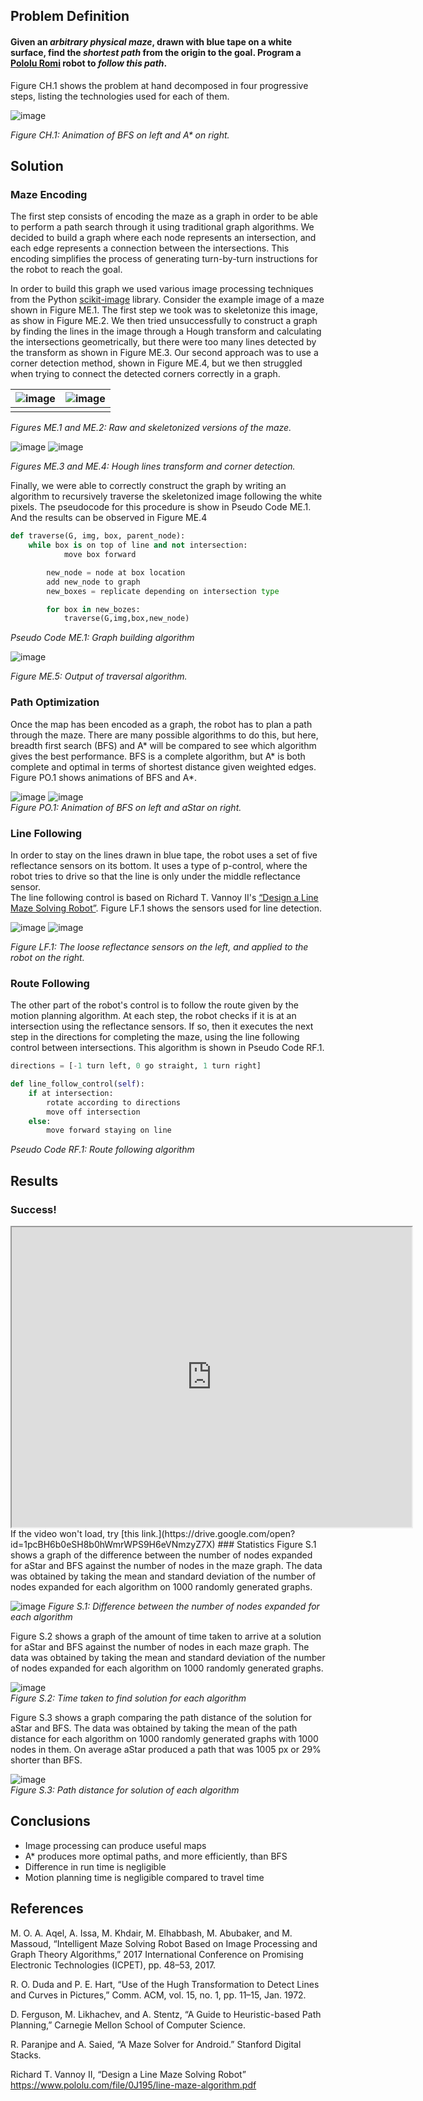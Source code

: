 ## Problem Definition

#### Given an *arbitrary physical maze*, drawn with blue tape on a white surface, find the *shortest path* from the origin to the goal. Program a [Pololu Romi](https://www.pololu.com/category/203/romi-chassis-kits) robot to *follow this path*.

Figure CH.1 shows the problem at hand decomposed in four progressive steps, listing the technologies used for each of them. 

![image](/Presentation/steps.png)

*Figure CH.1: Animation of BFS on left and A\* on right.*

## Solution

### Maze Encoding

The first step consists of encoding the maze as a graph in order to be able to perform a path search through it using traditional graph algorithms. We decided to build a graph where each node represents an intersection, and each edge represents a connection between the intersections. This encoding simplifies the process of generating turn-by-turn instructions for the robot to reach the goal. 

In order to build this graph we used various image processing techniques from the Python [scikit-image](http://scikit-image.org/docs/dev/api/skimage.html) library. Consider the example image of a maze shown in Figure ME.1. The first step we took was to skeletonize this image, as show in Figure ME.2. We then tried unsuccessfully to construct a graph by finding the lines in the image through a Hough transform and calculating the intersections geometrically, but there were too many lines detected by the transform as shown in Figure ME.3. Our second approach was to use a corner detection method, shown in Figure ME.4, but we then struggled when trying to connect the detected corners correctly in a graph. 

| ![image](/Presentation/raw.jpg) | ![image](/Presentation/skel.png) |
| :-----------------------------: | :------------------------------: |
|                                 |                                  |

*Figures ME.1 and ME.2: Raw and skeletonized versions of the maze.*

![image](/Presentation/lines.png) ![image](/Presentation/corner.png)

*Figures ME.3 and ME.4: Hough lines transform and corner detection.*

Finally, we were able to correctly construct the graph by writing an algorithm to recursively traverse the skeletonized image following the white pixels. The pseudocode for this procedure is show in Pseudo Code ME.1. And the results can be observed in Figure ME.4

```python
def traverse(G, img, box, parent_node):
    while box is on top of line and not intersection:
            move box forward

        new_node = node at box location
        add new_node to graph
        new_boxes = replicate depending on intersection type

        for box in new_bozes:
            traverse(G,img,box,new_node)
```

*Pseudo Code ME.1: Graph building algorithm*

![image](/Presentation/sol.png)

*Figure ME.5: Output of traversal algorithm.*

### Path Optimization
Once the map has been encoded as a graph, the robot has to plan a path through
the maze.  There are many possible algorithms to do this, but here, breadth
first search (BFS) and A\* will be compared to see which algorithm gives the
best performance.  BFS is a complete algorithm, but A\* is both complete and
optimal in terms of shortest distance given weighted edges.  Figure PO.1 shows animations of BFS and A\*.  

![image](/Presentation/bfs.gif)
![image](/Presentation/astar.gif)  
*Figure PO.1: Animation of BFS on left and aStar on right.*

### Line Following
In order to stay on the lines drawn in blue tape, the robot uses a set of five
reflectance sensors on its bottom.  It uses a type of p-control, where the robot
tries to drive so that the line is only under the middle reflectance sensor.  
The line following control is based on Richard T. Vannoy II's [“Design a Line Maze Solving Robot”](https://www.pololu.com/file/0J195/line-maze-algorithm.pdf).  Figure LF.1
shows the sensors used for line detection.  

![image](/Presentation/sensors.png)
![image](/Presentation/reflectance.png)  

*Figure LF.1: The loose reflectance sensors on the left, and applied to the robot on the right.*

### Route Following
The other part of the robot's control is to follow the route given by the motion
planning algorithm.  At each step, the robot checks if it is at an intersection
using the reflectance sensors.  If so, then it executes the next step in the
directions for completing the maze, using the line following control between
intersections.  This algorithm is shown in Pseudo Code RF.1.  

```python
directions = [-1 turn left, 0 go straight, 1 turn right]

def line_follow_control(self):
	if at intersection:
		rotate according to directions
		move off intersection
	else:
		move forward staying on line
```
*Pseudo Code RF.1: Route following algorithm*
## Results

### Success!  
<iframe src="https://drive.google.com/file/d/1pcBH6b0eSH8b0hWmrWPS9H6eVNmzyZ7X/preview" width="640" height="480"></iframe>
If the video won't load, try [this link.](https://drive.google.com/open?id=1pcBH6b0eSH8b0hWmrWPS9H6eVNmzyZ7X)  
### Statistics
Figure S.1 shows a graph of the difference between the number of nodes expanded
for aStar and BFS against the number of nodes in the maze graph.  The data was
obtained by taking the mean and standard deviation of the number of nodes
expanded for each algorithm on 1000 randomly generated graphs.  

![image](/Presentation/NodeComparison.png)
*Figure S.1: Difference between the number of nodes expanded for each algorithm*

Figure S.2 shows a graph of the amount of time taken to arrive at a solution for
aStar and BFS against the number of nodes in each maze graph.  The data was
obtained by taking the mean and standard deviation of the number of nodes
expanded for each algorithm on 1000 randomly generated graphs.  

![image](/Presentation/AlgorithmSpeedComparison.png)  
*Figure S.2: Time taken to find solution for each algorithm*

Figure S.3 shows a graph comparing the path distance of the solution for aStar
and BFS.  The data was obtained by taking the mean of the path distance for each
algorithm on 1000 randomly generated graphs with 1000 nodes in them.  On average
aStar produced a path that was 1005 px or 29% shorter than BFS.  

![image](/Presentation/pathDist.png)  
*Figure S.3: Path distance for solution of each algorithm*

## Conclusions

* Image processing can produce useful maps
* A* produces more optimal paths, and more efficiently, than BFS
* Difference in run time is negligible
* Motion planning time is negligible compared to travel time


## References

M. O. A. Aqel, A. Issa, M. Khdair, M. Elhabbash, M. Abubaker, and M. Massoud, “Intelligent Maze Solving Robot Based on Image Processing and Graph Theory Algorithms,” 2017 International Conference on Promising Electronic Technologies (ICPET), pp. 48–53, 2017.

R. O. Duda and P. E. Hart, “Use of the Hugh Transformation to Detect Lines and Curves in Pictures,” Comm. ACM, vol. 15, no. 1, pp. 11–15, Jan. 1972.

D. Ferguson, M. Likhachev, and A. Stentz, “A Guide to Heuristic-based Path Planning,” Carnegie Mellon School of Computer Science.

R. Paranjpe and A. Saied, “A Maze Solver for Android.” Stanford Digital Stacks.

Richard T. Vannoy II, “Design a Line Maze Solving Robot” https://www.pololu.com/file/0J195/line-maze-algorithm.pdf

